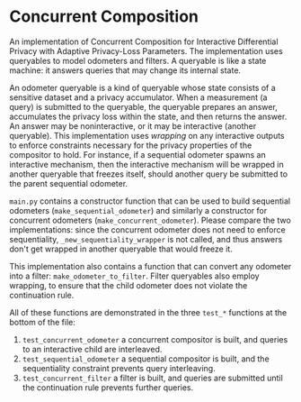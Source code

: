 # Concurrent Composition
An implementation of Concurrent Composition for Interactive Differential Privacy with Adaptive Privacy-Loss Parameters. 
The implementation uses queryables to model odometers and filters.
A queryable is like a state machine: it answers queries that may change its internal state. 

An odometer queryable is a kind of queryable whose state consists of a sensitive dataset and a privacy accumulator.
When a measurement (a query) is submitted to the queryable, the queryable prepares an answer, accumulates the privacy loss within the state, and then returns the answer.
An answer may be noninteractive, or it may be interactive (another queryable).
This implementation uses _wrapping_ on any interactive outputs to enforce constraints necessary for the privacy properties of the compositor to hold.
For instance, if a sequential odometer spawns an interactive mechanism, then the interactive mechanism will be wrapped in another queryable that freezes itself, should another query be submitted to the parent sequential odometer.

`main.py` contains a constructor function that can be used to build sequential odometers (`make_sequential_odometer`) and similarly a constructor for concurrent odometers (`make_concurrent_odometer`).
Please compare the two implementations: since the concurrent odometer does not need to enforce sequentiality, `_new_sequentiality_wrapper` is not called, and thus answers don't get wrapped in another queryable that would freeze it.

This implementation also contains a function that can convert any odometer into a filter: `make_odometer_to_filter`.
Filter queryables also employ wrapping, to ensure that the child odometer does not violate the continuation rule.

All of these functions are demonstrated in the three `test_*` functions at the bottom of the file:
1. `test_concurrent_odometer` a concurrent compositor is built, and queries to an interactive child are interleaved.
2. `test_sequential_odometer` a sequential compositor is built, and the sequentiality constraint prevents query interleaving.
3. `test_concurrent_filter` a filter is built, and queries are submitted until the continuation rule prevents further queries.

